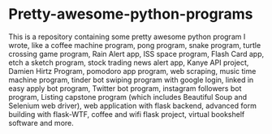 # Pretty-awesome-python-programs
This is a repository containing some pretty awesome python program I wrote, like a coffee machine program, pong program, snake program, turtle crossing game program, Rain Alert app, ISS space program, Flash Card app, etch a sketch program, stock trading news alert app, Kanye API project, Damien Hirtz Program, pomodoro app program, web scraping, music time machine program, tinder bot swiping program with google login, linked in easy apply bot program, Twitter bot program, instagram followers bot program, Listing capstone program (which includes Beautiful Soup and Selenium web driver), web application with flask backend, advanced form building with flask-WTF, coffee and wifi flask project, virtual bookshelf software and more.
